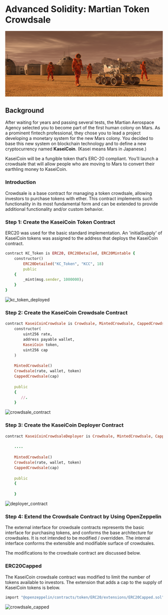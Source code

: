 # Advanced Solidity: Martian Token Crowdsale

![alt=""](images/application-image.png)

## Background

After waiting for years and passing several tests, the Martian Aerospace Agency selected you to become part of the first human colony on Mars. As a prominent fintech professional, they chose you to lead a project developing a monetary system for the new Mars colony. You decided to base this new system on blockchain technology and to define a new cryptocurrency named **KaseiCoin**. (Kasei means Mars in Japanese.)

KaseiCoin will be a fungible token that’s ERC-20 compliant. You’ll launch a crowdsale that will allow people who are moving to Mars to convert their earthling money to KaseiCoin.

### Introduction 
Crowdsale is a base contract for managing a token crowdsale, allowing investors to purchase tokens with ether. This contract implements such functionality in its most fundamental form and can be extended to provide additional functionality and/or custom behavior. 

### Step 1: Create the KaseiCoin Token Contract

ERC20 was used for the basic standard implementation. An 'initialSupply' of KaseiCoin tokens was assigned to the address that deploys the KaseiCoin contract. 

```ruby 
contract KC_Token is ERC20, ERC20Detailed, ERC20Mintable {
    constructor()
        ERC20Detailed("KC_Token", "KCC", 18)
        public
    {
        _mint(msg.sender, 1000000);    
    }
}
```

![kc_token_deployed](https://user-images.githubusercontent.com/95597283/170858899-e428e801-0047-4949-aa00-90fddf35f2fd.png)

### Step 2: Create the KaseiCoin Crowdsale Contract

```ruby
contract KaseiCoinCrowdsale is Crowdsale, MintedCrowdsale, CappedCrowdsale { 
    constructor(
        uint256 rate, 
        address payable wallet,
        KaseiCoin token,
        uint256 cap
    )

    MintedCrowdsale()
    Crowdsale(rate, wallet, token)
    CappedCrowdsale(cap)

    public
    {
       //.
    }
```

![crowdsale_contract](https://user-images.githubusercontent.com/95597283/170859454-fd42db5b-9028-416c-b708-be4c6630616f.png)


### Step 3: Create the KaseiCoin Deployer Contract

```ruby
contract KaseiCoinCrowdsaleDeployer is Crowdsale, MintedCrowdsale, CappedCrowdsale {
    
    ....
    
    MintedCrowdsale()
    Crowdsale(rate, wallet, token)
    CappedCrowdsale(cap)

    public
    {
       
    }
```
![deployer_contract](https://user-images.githubusercontent.com/95597283/170859455-a728df37-2d25-4b7e-b696-60dffb77cc34.png)

### Step 4: Extend the Crowdsale Contract by Using OpenZeppelin

The external interface for crowdsale contracts represents the basic interface for purchasing tokens, and conforms the base architecture for crowdsales. It is not intended to be modified / overridden. The internal interface conforms the extensible and modifiable surface of crowdsales. 

The modifications to the crowdsale contract are discussed below. 

### ERC20Capped

The KaseiCoin crowdsale contract was modified to limit the number of tokens available to investors. The extension that adds a cap to the supply of KaseiCoin tokens is below.

```ruby 
import "@openzeppelin/contracts/token/ERC20/extensions/ERC20Capped.sol";
```
![crowdsale_capped](https://user-images.githubusercontent.com/95597283/170985365-c816519d-6169-462f-8921-812df5e517b8.png)
